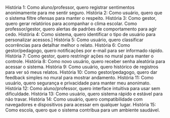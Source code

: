 História 1:
Como aluno/professor, quero registrar sentimentos anonimamente para me sentir seguro.
História 2:
Como usuário, quero que o sistema filtre ofensas para manter o respeito.
História 3:
Como gestor, quero gerar relatórios para acompanhar o clima escolar.
Como professor/gestor, quero alertas de padrões de comportamento para agir cedo.
História 4:
Como sistema, quero identificar o tipo de usuário para personalizar acessos.]
História 5:
Como usuário, quero classificar ocorrências para detalhar melhor o relato.
História 6:
Como gestor/pedagogo, quero notificações por e-mail para ser informado rápido.
História 7:
Como gestor, quero restringir ações no mural para manter o controle.
História 8:
Como novo usuário, quero receber senha aleatória para acessar o sistema.
História 9:
Como usuário, quero histórico de registros para ver só meus relatos.
História 10:
Como gestor/pedagogo, quero dar feedback simples no mural para mostrar andamento.
História 11:
Como usuário, quero segurança e privacidade para manter meu anonimato.
História 12:
Como aluno/professor, quero interface intuitiva para usar sem dificuldade.
História 13:
Como usuário, quero sistema rápido e estável para não travar.
História 14:
Como usuário, quero compatibilidade com navegadores e dispositivos para acessar em qualquer lugar.
História 15:
Como escola, quero que o sistema contribua para um ambiente saudável.
